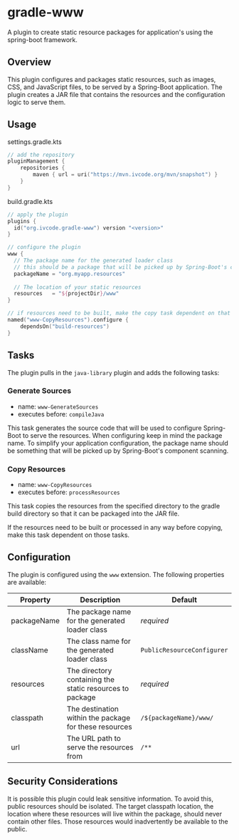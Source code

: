 # gradle-www
A plugin to create static resource packages for application's using the spring-boot framework.

## Overview

This plugin configures and packages static resources, such as images, CSS, and JavaScript files, to be served by a
Spring-Boot application. The plugin creates a JAR file that contains the resources and the configuration logic to serve
them.

## Usage

settings.gradle.kts
```kotlin
// add the repository
pluginManagement {
    repositories {
        maven { url = uri("https://mvn.ivcode.org/mvn/snapshot") }
    }
}
```

build.gradle.kts
```kotlin
// apply the plugin
plugins {
  id("org.ivcode.gradle-www") version "<version>"
}

// configure the plugin
www {
  // The package name for the generated loader class
  // this should be a package that will be picked up by Spring-Boot's component scanning
  packageName = "org.myapp.resources"
    
  // The location of your static resources
  resources   = "${projectDir}/www"
}

// if resources need to be built, make the copy task dependent on that (optional)
named("www-CopyResources").configure {
    dependsOn("build-resources")
}
```

## Tasks
The plugin pulls in the `java-library` plugin and adds the following tasks:

### Generate Sources
 - name: `www-GenerateSources`
 - executes before: `compileJava`

This task generates the source code that will be used to configure Spring-Boot to serve the resources. When configuring
keep in mind the package name. To simplify your application configuration, the package name should be something that
will be picked up by Spring-Boot's component scanning.


### Copy Resources
 - name: `www-CopyResources`
 - executes before: `processResources`

This task copies the resources from the specified directory to the gradle build directory so that it can be packaged
into the JAR file.

If the resources need to be built or processed in any way before copying, make this task dependent on those tasks.

## Configuration

The plugin is configured using the `www` extension. The following properties are available:

| Property    | Description                                              | Default                    |
|-------------|----------------------------------------------------------|----------------------------|
| packageName | The package name for the generated loader class          | *required*                 |
| className   | The class name for the generated loader class            | `PublicResourceConfigurer` |
| resources   | The directory containing the static resources to package | *required*                 |
| classpath   | The destination within the package for these resources   | `/${packageName}/www/`     |
| url         | The URL path to serve the resources from                 | `/**`                      |

## Security Considerations
It is possible this plugin could leak sensitive information. To avoid this, public resources should be isolated. The
target classpath location, the location where these resources will live within the package, should never contain other
files. Those resources would inadvertently be available to the public.